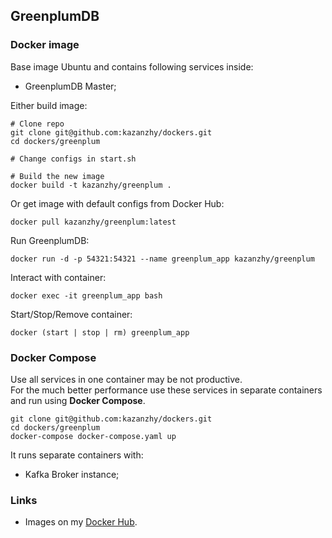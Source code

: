 ## GreenplumDB
### Docker image
Base image Ubuntu and contains following services inside:
* GreenplumDB Master;


Either build image:
```shell
# Clone repo  
git clone git@github.com:kazanzhy/dockers.git
cd dockers/greenplum  

# Change configs in start.sh

# Build the new image
docker build -t kazanzhy/greenplum .
```
Or get image with default configs from Docker Hub:
```shell
docker pull kazanzhy/greenplum:latest
```
Run GreenplumDB:
```shell
docker run -d -p 54321:54321 --name greenplum_app kazanzhy/greenplum
```

Interact with container:
```shell
docker exec -it greenplum_app bash
```

Start/Stop/Remove container:
```
docker (start | stop | rm) greenplum_app
```

### Docker Compose
Use all services in one container may be not productive.   
For the much better performance use these services in separate containers and run using **Docker Compose**.  
```
git clone git@github.com:kazanzhy/dockers.git
cd dockers/greenplum
docker-compose docker-compose.yaml up
```
It runs separate containers with:
* Kafka Broker instance;

### Links
- Images on my [Docker Hub](https://hub.docker.com/u/kazanzhy).
